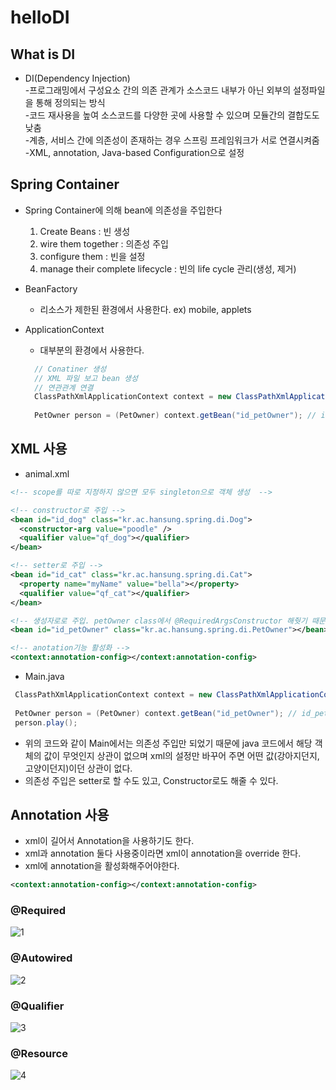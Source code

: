 # helloDI

## What is DI
- DI(Dependency Injection)  
-프로그래밍에서 구성요소 간의 의존 관계가 소스코드 내부가 아닌 외부의 설정파일을 통해 정의되는 방식  
-코드 재사용을 높여 소스코드를 다양한 곳에 사용할 수 있으며 모듈간의 결합도도 낮춤  
-계층, 서비스 간에 의존성이 존재하는 경우 스프링 프레임워크가 서로 연결시켜줌
-XML, annotation, Java-based Configuration으로 설정

## Spring Container
- Spring Container에 의해 bean에 의존성을 주입한다
  1. Create Beans : 빈 생성
  2. wire them together : 의존성 주입
  3. configure them : 빈을 설정
  4. manage their complete lifecycle : 빈의 life cycle 관리(생성, 제거)

- BeanFactory
  - 리소스가 제한된 환경에서 사용한다. ex) mobile, applets

- ApplicationContext
  - 대부분의 환경에서 사용한다.
  
  ```java
    // Conatiner 생성
    // XML 파일 보고 bean 생성
    // 연관관계 연결
    ClassPathXmlApplicationContext context = new ClassPathXmlApplicationContext("kr/ac/hansung/spring/di/conf/anmial.xml");  
    
    PetOwner person = (PetOwner) context.getBean("id_petOwner"); // id_petOwner 는 id 값
    ```
    
## XML 사용

- animal.xml
```xml
<!-- scope를 따로 지정하지 않으면 모두 singleton으로 객체 생성  -->

<!-- constructor로 주입 -->
<bean id="id_dog" class="kr.ac.hansung.spring.di.Dog">
  <constructor-arg value="poodle" />
  <qualifier value="qf_dog"></qualifier>
</bean>

<!-- setter로 주입 -->
<bean id="id_cat" class="kr.ac.hansung.spring.di.Cat">
  <property name="myName" value="bella"></property>
  <qualifier value="qf_cat"></qualifier>
</bean>

<!-- 생성자로로 주입. petOwner class에서 @RequiredArgsConstructor 해줫기 때문에 -->
<bean id="id_petOwner" class="kr.ac.hansung.spring.di.PetOwner"></bean>

<!-- anotation기능 활성화 -->
<context:annotation-config></context:annotation-config>
```

- Main.java

```java
 ClassPathXmlApplicationContext context = new ClassPathXmlApplicationContext("kr/ac/hansung/spring/di/conf/anmial.xml");  
  
 PetOwner person = (PetOwner) context.getBean("id_petOwner"); // id_petOwner 는 id 값
 person.play();
```

- 위의 코드와 같이 Main에서는 의존성 주입만 되었기 때문에 java 코드에서 해당 객체의 값이 무엇인지 상관이 없으며 xml의 설정만 바꾸어 주면 어떤 값(강아지던지, 고양이던지)이던 상관이 없다.  
- 의존성 주입은 setter로 할 수도 있고, Constructor로도 해줄 수 있다.


## Annotation 사용
- xml이 길어서 Annotation을 사용하기도 한다.
- xml과 annotation 둘다 사용중이라면 xml이 annotation을 override 한다.
- xml에 annotation을 활성화해주어야한다.

```xml
<context:annotation-config></context:annotation-config>
```
### @Required
![1](https://user-images.githubusercontent.com/32935365/62724600-5226ca00-ba4e-11e9-81bf-5bee22ba509e.PNG)  

### @Autowired
![2](https://user-images.githubusercontent.com/32935365/62724635-666ac700-ba4e-11e9-8a8a-ad7caea7fd85.PNG)

### @Qualifier
![3](https://user-images.githubusercontent.com/32935365/62724710-89957680-ba4e-11e9-9482-e0d506eb7a3e.PNG)

### @Resource
![4](https://user-images.githubusercontent.com/32935365/62724716-9023ee00-ba4e-11e9-9e12-66c808acee46.PNG)
